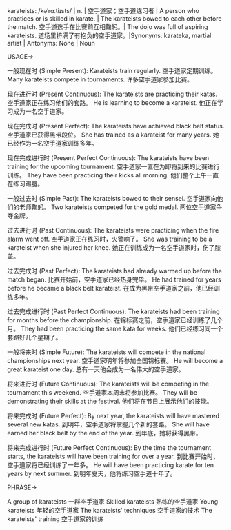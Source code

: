 karateists: /kəˈrɑːtiɪsts/ | n. | 空手道家；空手道练习者 | A person who practices or is skilled in karate. |  The karateists bowed to each other before the match. 空手道选手在比赛前互相鞠躬。|  The dojo was full of aspiring karateists. 道场里挤满了有抱负的空手道家。|Synonyms: karateka, martial artist | Antonyms: None | Noun


USAGE->

一般现在时 (Simple Present):
Karateists train regularly.  空手道家定期训练。
Many karateists compete in tournaments. 许多空手道家参加比赛。

现在进行时 (Present Continuous):
The karateists are practicing their katas. 空手道家正在练习他们的套路。
He is learning to become a karateist. 他正在学习成为一名空手道家。

现在完成时 (Present Perfect):
The karateists have achieved black belt status. 空手道家已获得黑带段位。
She has trained as a karateist for many years. 她已经作为一名空手道家训练多年。

现在完成进行时 (Present Perfect Continuous):
The karateists have been training for the upcoming tournament. 空手道家一直在为即将到来的比赛进行训练。
They have been practicing their kicks all morning. 他们整个上午一直在练习踢腿。

一般过去时 (Simple Past):
The karateists bowed to their sensei. 空手道家向他们的老师鞠躬。
Two karateists competed for the gold medal. 两位空手道家争夺金牌。

过去进行时 (Past Continuous):
The karateists were practicing when the fire alarm went off. 空手道家正在练习时，火警响了。
She was training to be a karateist when she injured her knee.  她正在训练成为一名空手道家时，伤了膝盖。

过去完成时 (Past Perfect):
The karateists had already warmed up before the match began. 比赛开始前，空手道家已经热身完毕。
He had trained for years before he became a black belt karateist. 在成为黑带空手道家之前，他已经训练多年。

过去完成进行时 (Past Perfect Continuous):
The karateists had been training for months before the championship.  在锦标赛之前，空手道家已经训练了几个月。
They had been practicing the same kata for weeks. 他们已经练习同一个套路好几个星期了。

一般将来时 (Simple Future):
The karateists will compete in the national championships next year. 空手道家明年将参加全国锦标赛。
He will become a great karateist one day.  总有一天他会成为一名伟大的空手道家。

将来进行时 (Future Continuous):
The karateists will be competing in the tournament this weekend. 空手道家本周末将参加比赛。
They will be demonstrating their skills at the festival. 他们将在节日上展示他们的技能。

将来完成时 (Future Perfect):
By next year, the karateists will have mastered several new katas. 到明年，空手道家将掌握几个新的套路。
She will have earned her black belt by the end of the year. 到年底，她将获得黑带。


将来完成进行时 (Future Perfect Continuous):
By the time the tournament starts, the karateists will have been training for over a year. 到比赛开始时，空手道家将已经训练了一年多。
He will have been practicing karate for ten years by next summer. 到明年夏天，他将练习空手道十年了。


PHRASE->

A group of karateists 一群空手道家
Skilled karateists  熟练的空手道家
Young karateists 年轻的空手道家
The karateists' techniques 空手道家的技术
The karateists' training 空手道家的训练
